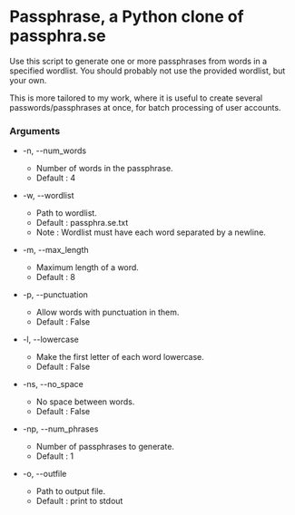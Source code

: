 # Passphrase, a Python clone of passphra.se

Use this script to generate one or more passphrases from words in a specified
wordlist. You should probably not use the provided wordlist, but your own.

This is more tailored to my work, where it is useful to create several
passwords/passphrases at once, for batch processing of user accounts.

### Arguments
- -n, --num\_words
  * Number of words in the passphrase.
  * Default : 4

- -w, --wordlist
  * Path to wordlist.
  * Default : passphra.se.txt
  * Note    : Wordlist must have each word separated by a newline.

- -m, --max\_length
  * Maximum length of a word.
  * Default : 8

- -p, --punctuation
  * Allow words with punctuation in them.
  * Default : False

- -l, --lowercase
  * Make the first letter of each word lowercase.
  * Default : False

- -ns, --no\_space
  * No space between words.
  * Default : False

- -np, --num\_phrases
  * Number of passphrases to generate.
  * Default : 1

- -o, --outfile
  * Path to output file.
  * Default : print to stdout
